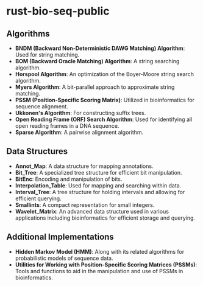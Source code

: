# rust-bio-seq-public

## Algorithms
- **BNDM (Backward Non-Deterministic DAWG Matching) Algorithm**: Used for string matching.
- **BOM (Backward Oracle Matching) Algorithm**: A string searching algorithm.
- **Horspool Algorithm**: An optimization of the Boyer-Moore string search algorithm.
- **Myers Algorithm**: A bit-parallel approach to approximate string matching.
- **PSSM (Position-Specific Scoring Matrix)**: Utilized in bioinformatics for sequence alignment.
- **Ukkonen's Algorithm**: For constructing suffix trees.
- **Open Reading Frame (ORF) Search Algorithm**: Used for identifying all open reading frames in a DNA sequence.
- **Sparse Algorithm**: A pairwise alignment algorithm.

## Data Structures
- **Annot_Map**: A data structure for mapping annotations.
- **Bit_Tree**: A specialized tree structure for efficient bit manipulation.
- **BitEnc**: Encoding and manipulation of bits.
- **Interpolation_Table**: Used for mapping and searching within data.
- **Interval_Tree**: A tree structure for holding intervals and allowing for efficient querying.
- **Smallints**: A compact representation for small integers.
- **Wavelet_Matrix**: An advanced data structure used in various applications including bioinformatics for efficient storage and querying.

## Additional Implementations
- **Hidden Markov Model (HMM)**: Along with its related algorithms for probabilistic models of sequence data.
- **Utilities for Working with Position-Specific Scoring Matrices (PSSMs)**: Tools and functions to aid in the manipulation and use of PSSMs in bioinformatics.

